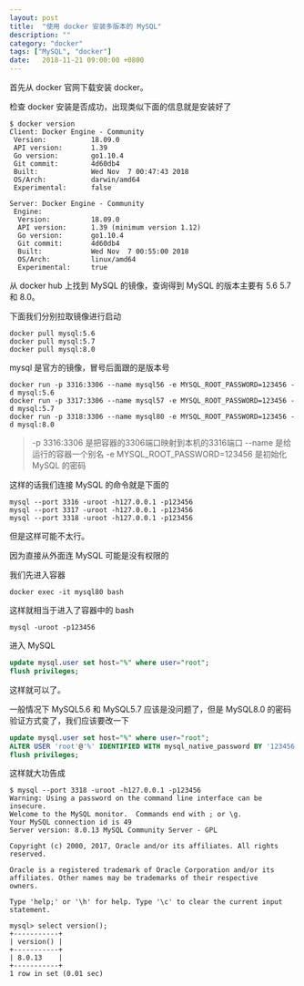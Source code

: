 ```yaml
---
layout: post
title:  "使用 docker 安装多版本的 MySQL"
description: ""
category: "docker"
tags: ["MySQL", "docker"]
date:   2018-11-21 09:00:00 +0800
---
```


首先从 docker 官网下载安装 docker。

检查 docker 安装是否成功，出现类似下面的信息就是安装好了

```shell
$ docker version
Client: Docker Engine - Community
 Version:           18.09.0
 API version:       1.39
 Go version:        go1.10.4
 Git commit:        4d60db4
 Built:             Wed Nov  7 00:47:43 2018
 OS/Arch:           darwin/amd64
 Experimental:      false

Server: Docker Engine - Community
 Engine:
  Version:          18.09.0
  API version:      1.39 (minimum version 1.12)
  Go version:       go1.10.4
  Git commit:       4d60db4
  Built:            Wed Nov  7 00:55:00 2018
  OS/Arch:          linux/amd64
  Experimental:     true

```

从 docker hub 上找到 MySQL 的镜像，查询得到 MySQL 的版本主要有 5.6 5.7 和 8.0。

下面我们分别拉取镜像进行启动

```shell
docker pull mysql:5.6
docker pull mysql:5.7
docker pull mysql:8.0
```

mysql 是官方的镜像，冒号后面跟的是版本号

```shell
docker run -p 3316:3306 --name mysql56 -e MYSQL_ROOT_PASSWORD=123456 -d mysql:5.6
docker run -p 3317:3306 --name mysql57 -e MYSQL_ROOT_PASSWORD=123456 -d mysql:5.7
docker run -p 3318:3306 --name mysql80 -e MYSQL_ROOT_PASSWORD=123456 -d mysql:8.0
```

> -p 3316:3306 是把容器的3306端口映射到本机的3316端口
> --name 是给运行的容器一个别名
> -e MYSQL_ROOT_PASSWORD=123456 是初始化 MySQL 的密码


这样的话我们连接 MySQL 的命令就是下面的


```shell
mysql --port 3316 -uroot -h127.0.0.1 -p123456
mysql --port 3317 -uroot -h127.0.0.1 -p123456
mysql --port 3318 -uroot -h127.0.0.1 -p123456
```

但是这样可能不太行。

因为直接从外面连 MySQL 可能是没有权限的

我们先进入容器

```shell
docker exec -it mysql80 bash
```

这样就相当于进入了容器中的 bash

```shell
mysql -uroot -p123456
```

进入 MySQL

```sql
update mysql.user set host="%" where user="root";
flush privileges;
```

这样就可以了。

一般情况下 MySQL5.6 和 MySQL5.7 应该是没问题了，但是 MySQL8.0 的密码验证方式变了，我们应该要改一下

```sql
update mysql.user set host="%" where user="root";
ALTER USER 'root'@'%' IDENTIFIED WITH mysql_native_password BY '123456';
flush privileges;
```

这样就大功告成

```shell
$ mysql --port 3318 -uroot -h127.0.0.1 -p123456
Warning: Using a password on the command line interface can be insecure.
Welcome to the MySQL monitor.  Commands end with ; or \g.
Your MySQL connection id is 49
Server version: 8.0.13 MySQL Community Server - GPL

Copyright (c) 2000, 2017, Oracle and/or its affiliates. All rights reserved.

Oracle is a registered trademark of Oracle Corporation and/or its
affiliates. Other names may be trademarks of their respective
owners.

Type 'help;' or '\h' for help. Type '\c' to clear the current input statement.

mysql> select version();
+-----------+
| version() |
+-----------+
| 8.0.13    |
+-----------+
1 row in set (0.01 sec)
```

